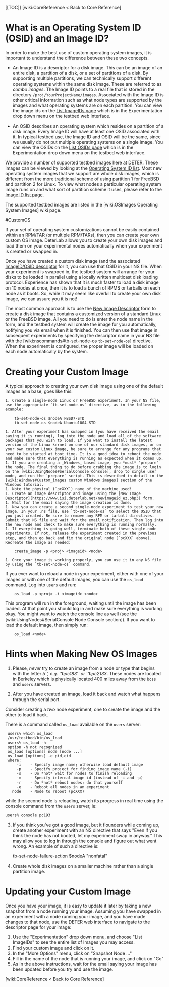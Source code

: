 [[TOC]]
[wiki:CoreReference < Back to Core Reference]

# What is an Operating System ID (OSID) and an Image ID?

In order to make the best use of custom operating system images, it is important to understand the difference between these two concepts.

* An Image ID is a descriptor for a disk image.  This can be an image of an entire disk, a partition of a disk, or a set of partitions of a disk.  By supporting multiple partitions, we can technically support different operating systems within the same disk image.  These are referred to as _combo images_.  The Image ID points to a real file that is stored in the directory `/proj/YourProjectName/images`.  Associated with the Image ID is other critical information such as what node types are supported by the images and what operating systems are on each partition.  You can view the image ids on the [List ImageIDs page](https://www.isi.deterlab.net/showimageid_list.php3) which is in the Experimentation drop down menu on the testbed web interface.

* An OSID describes an operating system which resides on a partition of a disk image.  Every Image ID will have at least one OSID associated with it.  In typical testbed use, the Image ID and OSID will be the same, since we usually do not put multiple operating systems on a single image.  You can view the OSIDs on the [List OSIDs page](https://www.isi.deterlab.net/showosid_list.php3) which is in the Experimentation drop down menu on the testbed web interface.

We provide a number of supported testbed images here at DETER.  These images can be viewed by looking at the [Operating System ID list](https://www.isi.deterlab.net/showosid_list.php3).  Most new operating system images that we support are whole disk images, which is different from the more traditional scheme of using partition 1 for FreeBSD and partition 2 for Linux.  To view what nodes a particular operating system image runs on and what sort of partition scheme it uses, please refer to the [Image ID list page](https://www.isi.deterlab.net/showimageid_list.php3).

The supported testbed images are listed in the [wiki:OSImages Operating System Images] wiki page. 

#CustomOS

If your set of operating system customizations cannot be easily contained within an RPM/TAR (or multiple RPM/TARs), then you can create your own custom OS image. DeterLab allows you to create your own disk images and load them on your experimental nodes automatically when your experiment is created or swapped in. 

Once you have created a custom disk image (and the associated [ ImageID/OSID descriptor](https://www.isi.deterlab.net/newimageid_ez.php3) for it, you can use that OSID in your NS file. When your experiment is swapped in, the testbed system will arrange for your disks to be loaded in parallel using a locally written multicast disk loading protocol. Experience has shown that it is much faster to load a disk image on 10 nodes at once, then it is to load a bunch of RPMS or tarballs on each node as it boots. So, while it may seem like overkill to create your own disk image, we can assure you it is not!

The most common approach is to use the [New Image Descriptor](https://www.isi.deterlab.net/newimageid_ez.php3) form to create a disk image that contains a customized version of a standard Linux or the FreeBSD image. All you need to do is enter the node name in the form, and the testbed system will create the image for you automatically, notifying you via email when it is finished. You can then use that image in subsequent experiments by specifying the descriptor name in your NS file with the [wiki:nscommands#tb-set-node-os `tb-set-node-os`] directive. When the experiment is configured, the proper image will be loaded on each node automatically by the system.

# Creating your Custom Image

A typical approach to creating your own disk image using one of the default images as a base, goes like this:

    1. Create a single-node Linux or FreeBSD experiment. In your NS file, use the appropriate `tb-set-node-os` directive, as in the following example:
	
	    tb-set-node-os $nodeA FBSD7-STD
	    tb-set-node-os $nodeA Ubuntu1004-STD
	
    1. After your experiment has swapped in (you have received the email saying it is running), log into the node and load all of the software packages that you wish to load. If you want to install the latest version of the Linux kernel on one of our standard disk images, or on your own custom Linux image, be sure to arrange for any programs that need to be started at boot time. It is a good idea to reboot the node and make sure that everything is running as expected when it comes up.
    1. If you are creating a _Windows_ based image, you *must* "prepare" the node. The final thing to do before grabbing the image is to login on the [wiki:UsingNodes#SerialConsole console], drop to single user mode, and run the `prepare` script. This is described in detail in the [wiki:Windows#Custom_images custom Windows images] section of the Windows tutorial.
    1. Note the physical (`pcXXX`) name of the machine used!
    1. Create an image descriptor and image using the [New Image Descriptor](https://www.isi.deterlab.net/newimageid_ez.php3) form.
    1. Wait for the email saying the image creation is done.
    1. Now you can create a second single-node experiment to test your new image. In your .ns file, use `tb-set-node-os` to select the OSID that you just created. Be sure to remove any RPM or tarball directives. Submit that NS file and wait for the email notification. Then log into the new node and check to make sure everything is running normally.
    1. If everything is going well, terminate both of these single-node experiments. If not, release the experiment created in the previous step, and then go back and fix the original node (`pcXXX` above). Recreate the image as needed:
	
	    create_image -p <proj> <imageid> <node>
	 
    1. Once your image is working properly, you can use it in any NS file by using the `tb-set-node-os` command.
   If you ever want to reload a node in your experiment, either with one of your images or with one of the default images, you can use the `os_load` command. Log into `users` and run:
	
	    os_load -p <proj> -i <imageid> <node>
	
This program will run in the foreground, waiting until the image has been loaded. At that point you should log in and make sure everything is working okay. You might want to watch the console line as well (see the [wiki:UsingNodes#SerialConsole Node Console section]). If you want to load the default image, then simply run:
	
	    os_load <node>
	

#  Hints when Making New OS Images

1. Please, *never* try to create an image from a node or type that begins with the letter _b'', e.g. ''bpc183'' or  ''bpc2133_. These nodes are located in Berkeley which is physically located 400 miles away from the `boss` and `users` servers.

2. After you have created an image, load it back and watch what happens through the serial port.

Consider creating a *two* node experiment, one to create the image and the other to load it back.

There is a command called `os_load` available on the `users` server:
	
	 users% which os_load
	 /usr/testbed/bin/os_load
	 users% os_load -h
	 option -h not recognized
	 os_load [options] node [node ...]
	 os_load [options] -e pid,eid
	 where:
	     -i    - Specify image name; otherwise load default image
	     -p    - Specify project for finding image name (-i)
	     -s    - Do *not* wait for nodes to finish reloading
	     -m    - Specify internal image id (instead of -i and -p)
	     -r    - Do *not* reboot nodes; do that yourself
	     -e    - Reboot all nodes in an experiment
	   node    - Node to reboot (pcXXX)
	
while the second node is reloading, watch its progress in real time using the console command from the `users` server, ie:
	
	users% console pc193
	

3. If you think you've got a good image, but it flounders while coming up, create another experiment with an NS directive that says "Even if you think the node has not booted, let my experiment swap in anyway." This may allow you to log in through the console and figure out what went wrong. An example of such a directive is:
	
	tb-set-node-failure-action $nodeA "nonfatal"
	

4. Create whole disk images on a smaller machine rather than a single partition image.


# Updating your Custom Image

Once you have your image, it is easy to update it later by taking a
new snapshot from a node running your image. Assuming you have swapped
in an experiment with a node running your image, and you have made
changes to that node, use the DETER web interface to navigate to the
descriptor page for your image:

1. Use the "Experimentation" drop down menu, and choose "List ImageIDs" to see the entire list of Images you may access.
1. Find your custom image and click on it.
1. In the "More Options" menu, click on "Snapshot Node ..."
1. Fill in the name of the node that is running your image, and click on "Go"
1. As in the above instructions, wait for the email saying your image has been updated before you try and use the image.

[wiki:CoreReference < Back to Core Reference]